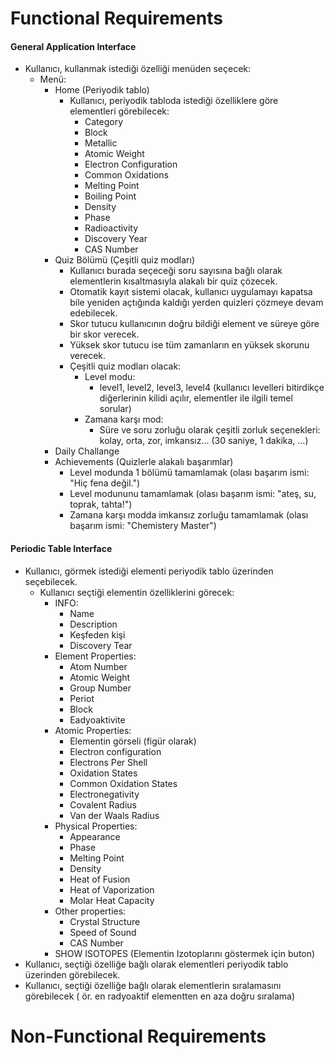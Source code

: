 # Functional Requirements

#### General Application Interface

- Kullanıcı, kullanmak istediği özelliği menüden seçecek:
  - Menü:
    - Home (Periyodik tablo)
      - Kullanıcı, periyodik tabloda istediği özelliklere göre elementleri görebilecek:
        - Category
        - Block
        - Metallic
        - Atomic Weight
        - Electron Configuration
        - Common Oxidations
        - Melting Point
        - Boiling Point
        - Density
        - Phase
        - Radioactivity
        - Discovery Year
        - CAS Number
    - Quiz Bölümü (Çeşitli quiz modları)
      - Kullanıcı burada seçeceği soru sayısına bağlı olarak elementlerin kısaltmasıyla alakalı bir quiz çözecek.
      - Otomatik kayıt sistemi olacak, kullanıcı uygulamayı kapatsa bile yeniden açtığında kaldığı yerden quizleri çözmeye devam edebilecek.
      - Skor tutucu kullanıcının doğru bildiği element ve süreye göre bir skor verecek.
      - Yüksek skor tutucu ise tüm zamanların en yüksek skorunu verecek.
      - Çeşitli quiz modları olacak:
        - Level modu:
          - level1, level2, level3, level4 (kullanıcı levelleri bitirdikçe diğerlerinin kilidi açılır, elementler ile ilgili temel sorular)
        - Zamana karşı mod:
          - Süre ve soru zorluğu olarak çeşitli zorluk seçenekleri: kolay, orta, zor, imkansız...  (30 saniye, 1 dakika, ...)
    - Daily Challange
    - Achievements (Quizlerle alakalı başarımlar)
      - Level modunda 1 bölümü tamamlamak (olası başarım ismi: "Hiç fena değil.")
      - Level modununu tamamlamak (olası başarım ismi: "ateş, su, toprak, tahta!")
      - Zamana karşı modda imkansız zorluğu tamamlamak (olası başarım ismi: "Chemistery Master")

#### Periodic Table Interface

- Kullanıcı, görmek istediği elementi periyodik tablo üzerinden seçebilecek.
  - Kullanıcı seçtiği elementin özelliklerini görecek:
    - INFO:
      - Name
      - Description
      - Keşfeden kişi
      - Discovery Tear
    - Element Properties:
      - Atom Number
      - Atomic Weight
      - Group Number
      - Periot
      - Block
      - Eadyoaktivite
    - Atomic Properties:
      - Elementin görseli (figür olarak)  
      - Electron configuration
      - Electrons Per Shell
      - Oxidation States
      - Common Oxidation States
      - Electronegativity 
      - Covalent Radius
      - Van der Waals Radius
    - Physical Properties:
      - Appearance
      - Phase
      - Melting Point
      - Density
      - Heat of Fusion
      - Heat of Vaporization
      - Molar Heat Capacity
    - Other properties:
      - Crystal Structure
      - Speed of Sound
      - CAS Number
    - SHOW ISOTOPES (Elementin Izotoplarını göstermek için buton)
- Kullanıcı, seçtiği özelliğe bağlı olarak elementleri periyodik tablo üzerinden görebilecek.
- Kullanıcı, seçtiği özelliğe bağlı olarak elementlerin sıralamasını görebilecek ( ör. en radyoaktif elementten en aza doğru sıralama)

# Non-Functional Requirements
